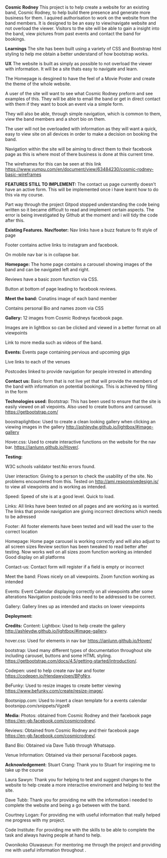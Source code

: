 **Cosmic Rodney**
This project is to help create a website for an existing band, Cosmic Rodney, to help build there presence and generate more business for them.
I aquired authorisation to work on the website from the band members. It is designed to be an easy to view/navigate website and not overload the viewer.
Visitors to the site will be able to gain a insight into the band, view pictures from past events and contact the band for bookings. 

**Learnings**
The site has been built using a variety of CSS and Bootstrap html styling to help me obtain a better understand of how bootstrap works. 

**UX**
The website is built as simply as possible to not overload the viewer with information. It will be a site thats easy to navigate and learn.

The Homepage is desgined to have the feel of a Movie Poster and create the theme of the whole website. 

A user of the site will want to see what Cosmic Rodney preform and see examples of this. They will be able to email the band or get in direct contact with them
if they want to book an event via a simple form.

They will also be able, through simple navigation, which is common to them, view the band members and a short bio on them.

The user will not be overloaded with information as they will want a quick, easy to view site on all devices in order to make a decision
on booking the band.

Navigation within the site will be aiming to direct them to their facebook page as this is where most of there business is done at this current time.

The wireframes for this can be seen at this link https://www.yumpu.com/en/document/view/63484230/cosmic-rodney-basic-wireframes

**FEATURES STILL TO IMPLEMENT:**
The contact us page currently doesn't have an active form. This will be implemented once i have learnt how to do this via my course. 

Part way through the project Gitpod stopped understanding the code being written so it became difficult to read and implement certain aspects. The error
is being investigated by Github at the moment and i will tidy the code after this. 


**Existing Features.**
**Nav/footer:**
Nav links have a buzz feature to fit style of page

Footer contains active links to instagram and facebook.

On mobile nav bar is in collapse bar. 

**Homepage:**
The home page contains a carousel showing images of the band and can be navigated left and right.

Reviews have a basic zoom function via CSS. 

Button at bottom of page leading to facebook reviews.

**Meet the band:**
Conatins image of each band member

Contains personal Bio and names zoom via CSS

**Gallery:**
12 images from Cosmic Rodneys facebook page.

Images are in lightbox so can be clicked and viewed in a better format on all viewpoints

Link to more media such as videos of the band. 

**Events:**
Events page containing pervious and upcoming gigs

Live links to each of the venues

Postcodes linked to provide navigation for people intrested in attending 

**Contact us:**
Basic form that is not live yet that will provide the members of the band with information on potential bookings. This is achieved by filling in the form

**Technologies used:**
Bootstrap: This has been used to ensure that the site is easily viewed on all viepoints. Also used to create buttons and carousel.
https://getbootstrap.com/

boostraplightbox: Used to create a clean looking gallery when clicking an viewing images in the gallery
http://ashleydw.github.io/lightbox/#image-gallery

Hover.css: Used to create interactive functions on the website for the nav bar.
https://ianlunn.github.io/Hover/.

**Testing:**

W3C schools validator test:No errors found.


User interaction: Giving to a person to check the usability of the site. No problems encountered from this. 
                  Tested on http://ami.responsivedesign.is/ to view all viewpoints and is working as intended.

Speed: Speed of site is at a good level. Quick to load.

Links: All links have been tested on all pages and are working as is wanted.
       The links that provide navigation are giving incorrect directions which needs to be adressed 

Footer: All footer elements have been tested and will lead the user to the correct location

Homepage: Home page carousel is working correctly and will also adjust to all screen sizes 
          Review section has been tweaked to read better after testing. Now works well on all sizes 
          zoom function working as intended 
          Good display on all platforms 

Contact-us: Contact form will register if a field is empty or incorrect 

Meet the band: Flows nicely on all viewpoints. 
               Zoom function working as intended 

Events: Event Calendar displaying correctly on all viewpoints after some alterations 
        Navigation postcode links need to be addressed to be correct. 

Gallery: Gallery lines up as intended and stacks on lower viewpoints 




**Deployment:**



**Credits:** 
Content:
Lightbox: Used to help create the gallery http://ashleydw.github.io/lightbox/#image-gallery.

hover.css: Used for elements in nav bar https://ianlunn.github.io/Hover/

bootstrap: Used many different types of documentation throughout site including carousel, buttons and some HTML styling. https://getbootstrap.com/docs/4.5/getting-started/introduction/.

Codepen: used to help create nav bar and footer https://codepen.io/Hendawy/pen/BPgNrx.

BeFunky: Used to resize images to create better viewing https://www.befunky.com/create/resize-image/.

Bootsnipp.com: Used to insert a clean template for a events calendar bootsnipp.com/snippets/VgzeR


**Media:**
Photos: obtained from Cosmic Rodney and their facebook page https://en-gb.facebook.com/cosmicrodney/.

Reviews: Obtained from Cosmic Rodney and their facebook page https://en-gb.facebook.com/cosmicrodney/.

Band Bio: Obtained via Dave Tubb through Whatsapp. 

Venue Information: Obtained via their personal Facebook pages.

**Acknowledgement:**
Stuart Crang:
Thank you to Stuart for inspiring me to take up the course 

Laura Sawyn: 
Thank you for helping to test and suggest changes to the website to help create a more interactive enviroment and helping to test the site. 

Dave Tubb:
Thank you for providing me with the information i needed to complete the website and being a go between with the band.

Courtney Logan:
For providing me with useful information that really helped me progress with my project. 

Code Institute:
For providing me with the skills to be able to complete the task and always having people at hand to help.

Owonikoko Oluwaseun:
For mentoring me through the project and providing me with useful information throughout .


